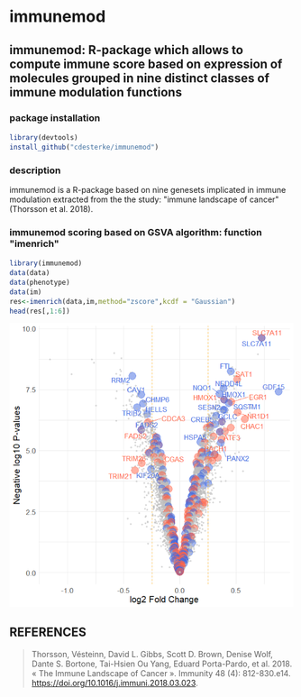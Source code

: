 # immunemod
## immunemod: R-package which allows to compute immune score based on expression of molecules grouped in nine distinct classes of immune modulation functions





### package installation
```r
library(devtools)
install_github("cdesterke/immunemod")
```
### description
immunemod is a R-package based on nine genesets implicated in immune modulation extracted from the the study: "immune landscape of cancer" (Thorsson et al. 2018).



### immunemod scoring based on GSVA algorithm: function "imenrich"
```r
library(immunemod)
data(data)
data(phenotype)
data(im)
res<-imenrich(data,im,method="zscore",kcdf = "Gaussian")
head(res[,1:6])
```
![res](https://github.com/cdesterke/ferroviz/blob/main/volhs.png)

## REFERENCES
> Thorsson, Vésteinn, David L. Gibbs, Scott D. Brown, Denise Wolf, Dante S. Bortone, Tai-Hsien Ou Yang, Eduard Porta-Pardo, et al. 2018. « The Immune Landscape of Cancer ». Immunity 48 (4): 812-830.e14. https://doi.org/10.1016/j.immuni.2018.03.023.
